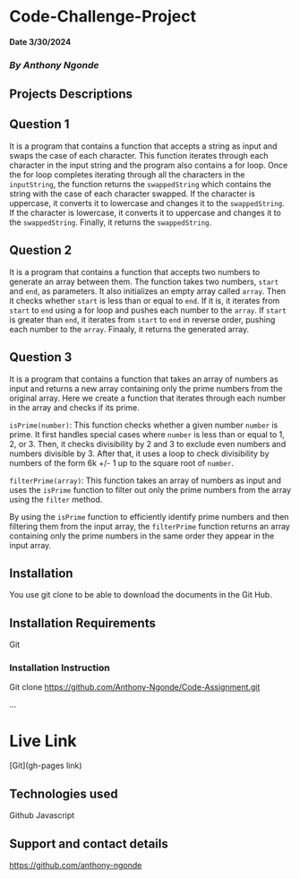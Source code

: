 # Code-Challenge-Project

#### Date 3/30/2024

### *By Anthony Ngonde*

## Projects Descriptions

## Question 1

It is a program that contains a function that accepts a string as input and swaps the case of each character. This function iterates through each character in the input string and the program also contains a for loop. Once the for loop completes iterating through all the characters in the `inputString`, the function returns the `swappedString` which contains the string with the case of each character swapped.  If the character is uppercase, it converts it to lowercase and changes it to the `swappedString`. If the character is lowercase, it converts it to uppercase and changes it to the `swappedString`. Finally, it returns the `swappedString`.

## Question 2

It is a program that contains a function that accepts two numbers to generate an array between them. The function takes two numbers, `start` and `end`, as parameters. It also initializes an empty array called `array`. Then it checks whether `start` is less than or equal to `end`. If it is, it iterates from `start` to `end` using a for loop and pushes each number to the `array`. If `start` is greater than `end`, it iterates from `start` to `end` in reverse order, pushing each number to the `array`. Finaaly, it returns the generated array.

## Question 3
It is a program that contains a function that takes an array of numbers as input and returns a new array containing only the prime numbers from the original array. Here we create a function that iterates through each number in the array and checks if its prime. 

`isPrime(number)`: This function checks whether a given number `number` is prime. It first handles special cases where `number` is less than or equal to 1, 2, or 3. Then, it checks divisibility by 2 and 3 to exclude even numbers and numbers divisible by 3. After that, it uses a loop to check divisibility by numbers of the form 6k +/- 1 up to the square root of `number`.

`filterPrime(array)`: This function takes an array of numbers as input and uses the `isPrime` function to filter out only the prime numbers from the array using the `filter` method.

By using the `isPrime` function to efficiently identify prime numbers and then filtering them from the input array, the `filterPrime` function returns an array containing only the prime numbers in the same order they appear in the input array.

## Installation
You use git clone to be able to download the documents in the Git Hub.

## Installation Requirements
Git 


### Installation Instruction
Git clone https://github.com/Anthony-Ngonde/Code-Assignment.git

...

# Live Link
[Git](gh-pages link)

## Technologies used
Github
Javascript

## Support and contact details
https://github.com/anthony-ngonde
